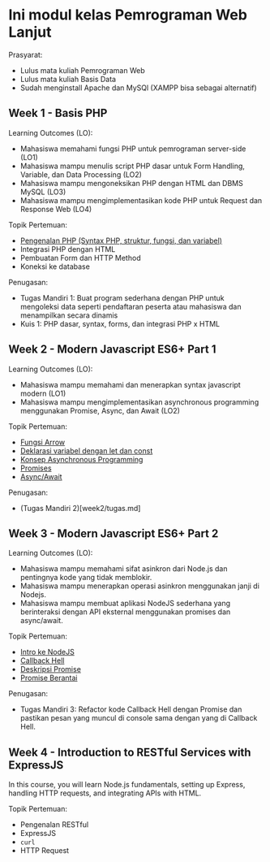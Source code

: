 # Ini modul kelas Pemrograman Web Lanjut

Prasyarat:
- Lulus mata kuliah Pemrograman Web
- Lulus mata kuliah Basis Data
- Sudah menginstall Apache dan MySQl (XAMPP bisa sebagai alternatif)

## Week 1 - Basis PHP
Learning Outcomes (LO):
- Mahasiswa memahami fungsi PHP untuk pemrograman server-side (LO1)
- Mahasiswa mampu menulis script PHP dasar untuk Form Handling, Variable, dan Data Processing (LO2)
- Mahasiswa mampu mengoneksikan PHP dengan HTML dan DBMS MySQL (LO3)
- Mahasiswa mampu mengimplementasikan kode PHP untuk Request dan Response Web (LO4)

Topik Pertemuan:
- [Pengenalan PHP (Syntax PHP, struktur, fungsi, dan variabel)](week1/README.md)
- Integrasi PHP dengan HTML
- Pembuatan Form dan HTTP Method
- Koneksi ke database

Penugasan:
- Tugas Mandiri 1: Buat program sederhana dengan PHP untuk mengoleksi data seperti pendaftaran peserta atau mahasiswa dan menampilkan secara dinamis
- Kuis 1: PHP dasar, syntax, forms, dan integrasi PHP x HTML


## Week 2 - Modern Javascript ES6+ Part 1
Learning Outcomes (LO):
- Mahasiswa mampu memahami dan menerapkan syntax javascript modern (LO1)
- Mahasiswa mampu mengimplementasikan asynchronous programming menggunakan Promise, Async, dan Await (LO2)

Topik Pertemuan:
- [Fungsi Arrow](week2/examples/js/arrow_func.js)
- [Deklarasi variabel dengan let dan const](week2/examples/js/variabel.js)
- [Konsep Asynchronous Programming](week2/README.md)
- [Promises](week2/Promises.md)
- [Async/Await](week2/AsyncAwait.md)

Penugasan:
- (Tugas Mandiri 2)[week2/tugas.md]
## Week 3 - Modern Javascript ES6+ Part 2
Learning Outcomes (LO):
- Mahasiswa mampu memahami sifat asinkron dari Node.js dan pentingnya kode yang tidak memblokir.
- Mahasiswa mampu menerapkan operasi asinkron menggunakan janji di Nodejs.
- Mahasiswa mampu membuat aplikasi NodeJS sederhana yang berinteraksi dengan API eksternal menggunakan promises dan async/await.

Topik Pertemuan:
- [Intro ke NodeJS](week3/intro.md)
- [Callback Hell](week2/AsyncAwait.md)
- [Deskripsi Promise](week3/README.md)
- [Promise Berantai](week2/examples/js/promises_chain.js)


Penugasan:
- Tugas Mandiri 3: Refactor kode Callback Hell dengan Promise dan pastikan pesan yang muncul di console sama dengan yang di Callback Hell.

## Week 4 - Introduction to RESTful Services with ExpressJS
In this course, you will learn Node.js fundamentals, setting up Express, handling HTTP requests, and integrating APIs with HTML.

Topik Pertemuan:
- Pengenalan RESTful
- ExpressJS
- `curl`
- HTTP Request